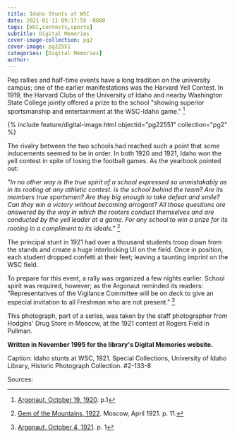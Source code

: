 ```yaml
---
title: Idaho Stunts at WSC
date: 2021-01-11 09:17:59 -0800
tags: [WSC,contests,sports]
subtitle: Digital Memories
cover-image-collection: pg2
cover-image: pg22551
categories: [Digital Memories]
author: 
---
```



Pep rallies and half-time events have a long tradition on the university campus; one of the earlier manifestations was the Harvard Yell Contest. In 1919, the Harvard Clubs of the University of Idaho and nearby Washington State College jointly offered a prize to the school "showing superior sportsmanship and entertainment at the WSC-Idaho game." [^1]

{% include feature/digital-image.html objectid="pg22551" collection="pg2" %}

The rivalry between the two schools had reached such a point that some inducements seemed to be in order. In both 1920 and 1921, Idaho won the yell contest in spite of losing the football games. As the yearbook pointed out:

*"In no other way is the true spirit of a school expressed so unmistakably as in its rooting at any athletic contest. is the school behind the team? Are its members true sportsmen? Are they big enough to take defeat and smile? Can they win a victory without becoming arrogant? All those questions are answered by the way in which the rooters conduct themselves and are conducted by the yell leader at a game. For any school to win a prize for its rooting in a compliment to its ideals."* [^2]

The principal stunt in 1921 had over a thousand students troop down from the stands and create a huge interlocking UI on the field. Once in position, each student dropped confetti at their feet; leaving a taunting imprint on the WSC field.

To prepare for this event, a rally was organized a few nights earlier. School spirit was required, however; as the Argonaut reminded its readers: "Representatives of the Vigilance Committee will be on deck to give an especial invitation to all Freshman who are not present." [^3]

This photograph, part of a series, was taken by the staff photographer from Hodgins' Drug Store in Moscow, at the 1921 contest at Rogers Field in Pullman.

**Written in November 1995 for the library's Digital Memories website.**

Caption: Idaho stunts at WSC, 1921. Special Collections, University of Idaho Library, Historic Photograph Collection. #2-133-8

Sources:

[^1]: [Argonaut, October 19, 1920](https://digital.lib.uidaho.edu/digital/collection/argonaut/id/1287/rec/18). p.1

[^2]: [Gem of the Mountains, 1922](https://digital.lib.uidaho.edu/digital/collection/gem/id/18469/rec/34). Moscow, April 1921. p. 11.

[^3]: [Argonaut, October 4, 1921](https://digital.lib.uidaho.edu/digital/collection/argonaut/id/1470?_ga=2.78244816.550934529.1609860567-939915801.1535413979). p. 1